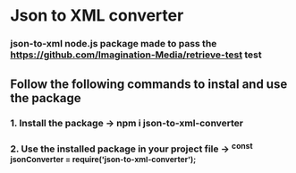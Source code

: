 # Json to XML converter

### json-to-xml node.js package made to pass the https://github.com/Imagination-Media/retrieve-test test

## Follow the following commands to instal and use the package

### 1. Install the package -> npm i json-to-xml-converter

### 2. Use the installed package in your project file -> <sup>const jsonConverter = require('json-to-xml-converter');</sup>
